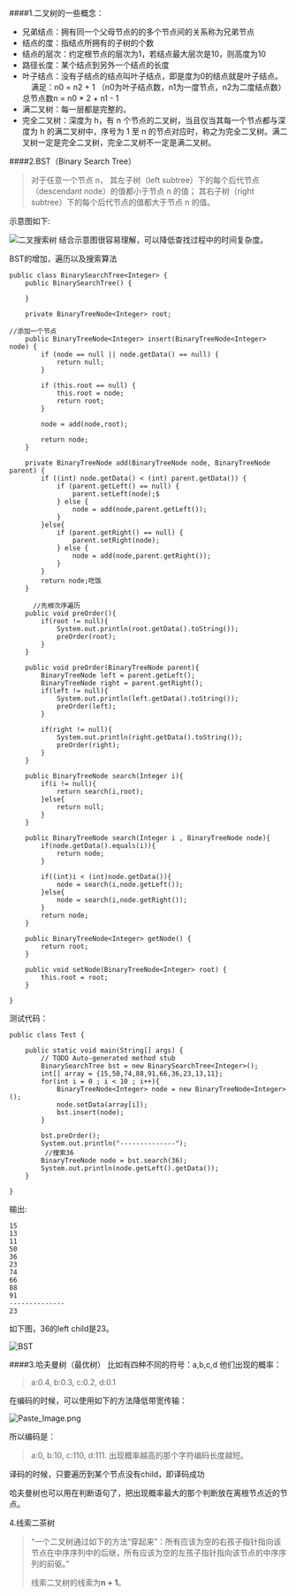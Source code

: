 ####1.二叉树的一些概念：
- 兄弟结点：拥有同一个父母节点的的多个节点间的关系称为兄弟节点
- 结点的度：指结点所拥有的子树的个数
- 结点的层次：约定根节点的层次为1，若结点最大层次是10，则高度为10
- 路径长度：某个结点到另外一个结点的长度
- 叶子结点：没有子结点的结点叫叶子结点，即是度为0的结点就是叶子结点。
         满足：n0 = n2 + 1 （n0为叶子结点数，n1为一度节点，n2为二度结点数）    总节点数n = n0 * 2 + n1 - 1
- 满二叉树：每一层都是完整的。
- 完全二叉树：深度为 h，有 n 个节点的二叉树，当且仅当其每一个节点都与深度为 h 的满二叉树中，序号为 1 至 n 的节点对应时，称之为完全二叉树。满二叉树一定是完全二叉树，完全二叉树不一定是满二叉树。

####2.BST（Binary Search Tree）
> 对于任意一个节点 n， 
> 其左子树（left subtree）下的每个后代节点（descendant node）的值都小于节点 n 的值；
> 其右子树（right subtree）下的每个后代节点的值都大于节点 n 的值。

示意图如下:

![二叉搜索树](http://upload-images.jianshu.io/upload_images/3454506-b6e2dfe367046322.png?imageMogr2/auto-orient/strip%7CimageView2/2/w/1240)
结合示意图很容易理解，可以降低查找过程中的时间复杂度。

BST的增加，遍历以及搜索算法
```
public class BinarySearchTree<Integer> {
	public BinarySearchTree() {

	}

	private BinaryTreeNode<Integer> root;

//添加一个节点
	public BinaryTreeNode<Integer> insert(BinaryTreeNode<Integer> node) {
		if (node == null || node.getData() == null) {
			return null;
		}

		if (this.root == null) {
			this.root = node;
			return root;
		}
		
		node = add(node,root);

		return node;
	}

	private BinaryTreeNode add(BinaryTreeNode node, BinaryTreeNode parent) {
		if ((int) node.getData() < (int) parent.getData()) {
			if (parent.getLeft() == null) {
				parent.setLeft(node);$
			} else {
				node = add(node,parent.getLeft());
			}
		}else{
			if (parent.getRight() == null) {
				parent.setRight(node);
			} else {
				node = add(node,parent.getRight());
			}
		}
		return node;吃饭
	}
	
      //先根次序遍历
	public void preOrder(){
		if(root != null){
			System.out.println(root.getData().toString());
			preOrder(root);
		}
	}
	
	public void preOrder(BinaryTreeNode parent){
		BinaryTreeNode left = parent.getLeft();
		BinaryTreeNode right = parent.getRight();
		if(left != null){
			System.out.println(left.getData().toString());
			preOrder(left);
		}
		
		if(right != null){
			System.out.println(right.getData().toString());
			preOrder(right);
		}
	}
	
	public BinaryTreeNode search(Integer i){
		if(i != null){
			return search(i,root);
		}else{
			return null;
		}
	}
	
	public BinaryTreeNode search(Integer i , BinaryTreeNode node){
		if(node.getData().equals(i)){
			return node;
		}
		
		if((int)i < (int)node.getData()){
			node = search(i,node.getLeft());
		}else{
			node = search(i,node.getRight());
		}
		return node;
	}

	public BinaryTreeNode<Integer> getNode() {
		return root;
	}

	public void setNode(BinaryTreeNode<Integer> root) {
		this.root = root;
	}

}
```
测试代码：
```
public class Test {

	public static void main(String[] args) {
		// TODO Auto-generated method stub
		BinarySearchTree bst = new BinarySearchTree<Integer>();
		int[] array = {15,50,74,88,91,66,36,23,13,11};
		for(int i = 0 ; i < 10 ; i++){
			BinaryTreeNode<Integer> node = new BinaryTreeNode<Integer>();
			node.setData(array[i]);
			bst.insert(node);
		}
		
		bst.preOrder();
		System.out.println("--------------");
         //搜索36
		BinaryTreeNode node = bst.search(36);
		System.out.println(node.getLeft().getData());
	}

}

```

输出:
```
15
13
11
50
36
23
74
66
88
91
--------------
23
```
如下图，36的left child是23。

![BST](http://upload-images.jianshu.io/upload_images/3454506-96c40ccdf13c8d81.png?imageMogr2/auto-orient/strip%7CimageView2/2/w/1240)

####3.哈夫曼树（最优树）
比如有四种不同的符号：a,b,c,d
他们出现的概率：
> a:0.4,
> b:0.3,
> c:0.2,
> d:0.1

在编码的时候，可以使用如下的方法降低带宽传输：

![Paste_Image.png](http://upload-images.jianshu.io/upload_images/3454506-9b0bfa614eb205c8.png?imageMogr2/auto-orient/strip%7CimageView2/2/w/1240)

所以编码是：
> a:0,
> b:10,
> c:110,
> d:111.
> 出现概率越高的那个字符编码长度越短。

译码的时候，只要遍历到某个节点没有child，即译码成功

哈夫曼树也可以用在判断语句了，把出现概率最大的那个判断放在离根节点近的节点。



4.线索二茶树

> “一个二叉树通过如下的方法“穿起来”：所有应该为空的右孩子指针指向该节点在中序序列中的后继，所有应该为空的左孩子指针指向该节点的中序序列的前驱。”
>
> 线索二叉树的线索为**n + 1**。